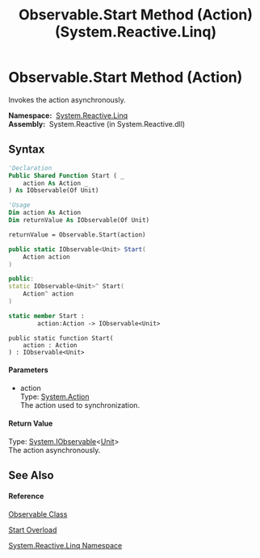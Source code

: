 ﻿---
title: Observable.Start Method (Action) (System.Reactive.Linq)
TOCTitle: Start Method (Action)
ms:assetid: M:System.Reactive.Linq.Observable.Start(System.Action)
ms:mtpsurl: https://msdn.microsoft.com/en-us/library/system.reactive.linq.observable.start(v=VS.103)
ms:contentKeyID: 36068680
ms.date: 06/28/2011
mtps_version: v=VS.103
dev_langs:
- vb
- csharp
- c++
- fsharp
- jscript
---

# Observable.Start Method (Action)

Invokes the action asynchronously.

**Namespace:**  [System.Reactive.Linq](hh211929\(v=vs.103\).md)  
**Assembly:**  System.Reactive (in System.Reactive.dll)

## Syntax

``` vb
'Declaration
Public Shared Function Start ( _
    action As Action _
) As IObservable(Of Unit)
```

``` vb
'Usage
Dim action As Action
Dim returnValue As IObservable(Of Unit)

returnValue = Observable.Start(action)
```

``` csharp
public static IObservable<Unit> Start(
    Action action
)
```

``` c++
public:
static IObservable<Unit>^ Start(
    Action^ action
)
```

``` fsharp
static member Start : 
        action:Action -> IObservable<Unit> 
```

``` jscript
public static function Start(
    action : Action
) : IObservable<Unit>
```

#### Parameters

  - action  
    Type: [System.Action](https://msdn.microsoft.com/en-us/library/Bb534741)  
    The action used to synchronization.  

#### Return Value

Type: [System.IObservable](https://msdn.microsoft.com/en-us/library/Dd990377)\<[Unit](hh211727\(v=vs.103\).md)\>  
The action asynchronously.  

## See Also

#### Reference

[Observable Class](hh244252\(v=vs.103\).md)

[Start Overload](hh229663\(v=vs.103\).md)

[System.Reactive.Linq Namespace](hh211929\(v=vs.103\).md)

